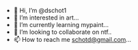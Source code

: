 - 👋 Hi, I’m @dschot1
- 👀 I’m interested in art...
- 🌱 I’m currently learning mypaint...
- 💞️ I’m looking to collaborate on ntf..
- 📫 How to reach me schotd@gmail.com...

<!---
dschot1/dschot1 is a ✨ special ✨ repository because its `README.md` (this file) appears on your GitHub profile.
You can click the Preview link to take a look at your changes.
--->
